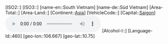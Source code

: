 ﻿---
location: [10.75,106.667]
type: Country
tags:
- geo/Country

SpocWebEntityId: 76701
isDeleted: false
confidential: public

---
[ISO2::]
[ISO3::]
[name-en::South Vietnam]
[name-de::Süd Vietnam]
[Area-Total::]
[Area-Land::]
[Continent::[Asia](geo/Continent/Asia.md)]
[VehicleCode::]
[Capital::[Saigon](geo/Continent/Asia/Vietnam/Saigon.md)]
![Anthem-Vietnam](xLarge/National-Anthem/Anthem-Vietnam.mp3)
[Alcohol-l::]
[Language-Id::460]
[geo-lon::106.667]
[geo-lat::10.75]

